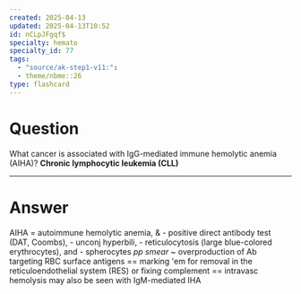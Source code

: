 ```yaml
---
created: 2025-04-13
updated: 2025-04-13T10:52
id: nCLpJFgqf$
specialty: hemato
specialty_id: 77
tags:
  - "source/ak-step1-v11:": 
  - theme/nbme::26
type: flashcard
---
```


# Question
What cancer is associated with IgG-mediated immune hemolytic anemia (AIHA)?   **Chronic lymphocytic leukemia (CLL)**

---

# Answer
AIHA = autoimmune hemolytic anemia, &  - positive direct antibody test (DAT, Coombs),  - unconj hyperbili,  - reticulocytosis (large blue-colored erythrocytes), and  - spherocytes *pp smear*  ~ overproduction of Ab targeting RBC surface antigens == marking 'em for removal in the reticuloendothelial system (RES) or fixing complement == intravasc hemolysis  may also be seen with IgM-mediated IHA